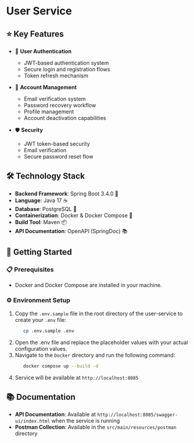 # User Service

## ⭐ Key Features

- 🔑 **User Authentication**
  - JWT-based authentication system
  - Secure login and registration flows
  - Token refresh mechanism

- 👤 **Account Management**
  - Email verification system
  - Password recovery workflow
  - Profile management
  - Account deactivation capabilities

- 🛡️ **Security**
  - JWT token-based security
  - Email verification
  - Secure password reset flow

## 🛠️ Technology Stack

- **Backend Framework**: Spring Boot 3.4.0 🍃
- **Language**: Java 17 ☕
- **Database**: PostgreSQL 🐘
- **Containerization**: Docker & Docker Compose 🐳
- **Build Tool**: Maven 📦
- **API Documentation**: OpenAPI (SpringDoc) 📚

## 🚀 Getting Started

### 📋 Prerequisites
- Docker and Docker Compose are installed in your machine.

### ⚙️ Environment Setup

1. Copy the `.env.sample` file in the root directory of the user-service to create your `.env` file: 
   ```bash
      cp .env.sample .env
   ```
2. Open the .env file and replace the placeholder values with your actual configuration values.
3. Navigate to the `Docker` directory and run the following command: 
   ```bash 
      docker compose up --build -d
   ```
4. Service will be available at `http://localhost:8085`

## 📚 Documentation

- **API Documentation**: Available at `http://localhost:8085/swagger-ui/index.html` when the service is running
- **Postman Collection**: Available in the `src/main/resources/postman` directory
